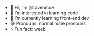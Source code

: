 - 👋 Hi, I’m @ravenmoe
- 👀 I’m interested in learning code
- 🌱 I’m currently learning front-end dev
- 😄 Pronouns: normal male pronouns
- ⚡ Fun fact: weeb

<!---
ravenmoe/ravenmoe is a ✨ special ✨ repository because its `README.md` (this file) appears on your GitHub profile.
You can click the Preview link to take a look at your changes.
--->
